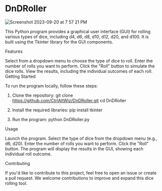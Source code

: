 # DnDRoller

![Screenshot 2023-09-20 at 7 57 21 PM](https://github.com/CtrlAltWiz/DnDRoller/assets/46701041/56d6f87d-ae2c-4aec-ac49-2ce5322668d6)

This Python program provides a graphical user interface (GUI) for rolling various types of dice, including d4, d6, d8, d10, d12, d20, and d100. It is built using the Tkinter library for the GUI components.

Features

Select from a dropdown menu to choose the type of dice to roll.
Enter the number of rolls you want to perform.
Click the "Roll" button to simulate the dice rolls.
View the results, including the individual outcomes of each roll.
Getting Started

To run the program locally, follow these steps:

1. Clone the repository:
git clone https://github.com/CtrlAltWiz/DnDRoller.git
cd DnDRoller
   
2. Install the required libraries:
pip install tkinter

3. Run the program:
python DnDRoller.py

Usage

Launch the program.
Select the type of dice from the dropdown menu (e.g., d6, d20).
Enter the number of rolls you want to perform.
Click the "Roll" button.
The program will display the results in the GUI, showing each individual roll outcome.

Contributing

If you'd like to contribute to this project, feel free to open an issue or create a pull request. We welcome contributions to improve and expand this dice rolling tool.
